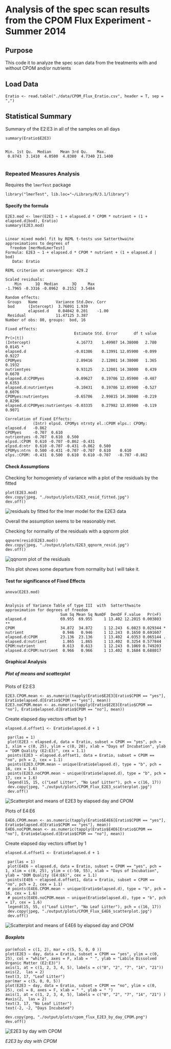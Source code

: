 # Analysis of the spec scan results from the CPOM Flux Experiment - Summer 2014

## Purpose

This code it to analyze the spec scan data from the treatments with and without CPOM and/or nutrients

## Load Data

    Eratio <- read.table("./data/CPOM_Flux_Eratio.csv", header = T, sep = ",")

## Statistical Summary

Summary of the E2:E3 in all of the samples on all days

    summary(Eratio$E2E3)

~~~~

Min. 1st Qu.  Median    Mean 3rd Qu.    Max. 
 0.8743  3.1410  4.0500  4.8380  4.7340 21.1400 
  
~~~~

### Repeated Measures Analysis
  
Requires the `lmerTest` package

    library("lmerTest", lib.loc="~/Library/R/3.1/library")

#### Specify the formula

    E2E3.mod <- lmer(E2E3 ~ 1 + elapsed.d * CPOM * nutrient + (1 + elapsed.d|bod), Eratio)
    summary(E2E3.mod)

~~~~
  
Linear mixed model fit by REML t-tests use Satterthwaite approximations to degrees of
  freedom [merModLmerTest]
Formula: E2E3 ~ 1 + elapsed.d * CPOM * nutrient + (1 + elapsed.d | bod)
   Data: Eratio

REML criterion at convergence: 429.2

Scaled residuals: 
    Min      1Q  Median      3Q     Max 
-1.7965 -0.3316 -0.0962  0.2152  3.5484 

Random effects:
 Groups   Name        Variance Std.Dev. Corr 
 bod      (Intercept)  3.76091 1.939         
          elapsed.d    0.04042 0.201    -1.00
 Residual             11.47125 3.387         
Number of obs: 80, groups:  bod, 16

Fixed effects:
                              Estimate Std. Error       df t value Pr(>|t|)  
(Intercept)                    4.16773    1.49907 14.38000   2.780   0.0145 *
elapsed.d                     -0.01386    0.13991 12.05900  -0.099   0.9227  
CPOMyes                        2.89416    2.12001 14.38000   1.365   0.1932  
nutrientyes                    0.93125    2.12001 14.38000   0.439   0.6670  
elapsed.d:CPOMyes             -0.09627    0.19786 12.05900  -0.487   0.6353  
elapsed.d:nutrientyes         -0.10431    0.19786 12.05900  -0.527   0.6076  
CPOMyes:nutrientyes           -0.65706    2.99815 14.38000  -0.219   0.8296  
elapsed.d:CPOMyes:nutrientyes -0.03335    0.27982 12.05900  -0.119   0.9071  

Correlation of Fixed Effects:
            (Intr) elpsd. CPOMys ntrnty el.:CPOM elps.: CPOMy:
elapsed.d   -0.862                                            
CPOMyes     -0.707  0.610                                     
nutrientyes -0.707  0.610  0.500                              
elpsd.:CPOM  0.610 -0.707 -0.862 -0.431                       
elpsd.d:ntr  0.610 -0.707 -0.431 -0.862  0.500                
CPOMys:ntrn  0.500 -0.431 -0.707 -0.707  0.610    0.610       
elps.:CPOM: -0.431  0.500  0.610  0.610 -0.707   -0.707 -0.862

~~~~
  
#### Check Assumptions
  
Checking for homogeniety of variance with a plot of the residuals by the fitted

    plot(E2E3.mod)
    dev.copy(jpeg, "./output/plots/E2E3_resid_fitted.jpg")
    dev.off()

![residuals by fitted for the lmer model for the E2E3 data](../output/plots/E2E3_resid_fitted.jpg)

Overall the assumption seems to be reasonably met.

Checking for normality of the residuals with a qqnorm plot 

    qqnorm(resid(E2E3.mod))
    dev.copy(jpeg, "./output/plots/E2E3_qqnorm_resid.jpg")
    dev.off()

![qqnorm plot of the residuals](../output/plots/E2E3_qqnorm_resid.jpg)

This plot shows some departure from normality but I will take it.

#### Test for significance of Fixed Effects
  
    anova(E2E3.mod)

~~~~
  
Analysis of Variance Table of type III  with  Satterthwaite 
approximation for degrees of freedom
                        Sum Sq Mean Sq NumDF  DenDF F.value   Pr(>F)   
elapsed.d               69.955  69.955     1 13.402 12.2015 0.003803 **
CPOM                    34.872  34.872     1 12.243  6.0823 0.029344 * 
nutrient                 0.946   0.946     1 12.243  0.1650 0.691607   
elapsed.d:CPOM          23.136  23.136     1 13.402  4.0353 0.065144 . 
elapsed.d:nutrient       1.865   1.865     1 13.402  0.3254 0.577844   
CPOM:nutrient            0.613   0.613     1 12.243  0.1069 0.749203   
elapsed.d:CPOM:nutrient  0.966   0.966     1 13.402  0.1684 0.688017   

~~~~

#### Graphical Analysis

##### Plot of means and scatterplot

Plots of E2:E3

    E2E3.CPOM.mean <- as.numeric(tapply(Eratio$E2E3[Eratio$CPOM == "yes"], Eratio$elapsed.d[Eratio$CPOM == "yes"], mean))  
    E2E3.noCPOM.mean <- as.numeric(tapply(Eratio$E2E3[Eratio$CPOM == "no"], Eratio$elapsed.d[Eratio$CPOM == "no"], mean))
    
Create elapsed day vectors offset by 1

    elapsed.d.offset1 <- Eratio$elapsed.d + 1

     par(las = 1) 
     plot(E2E3 ~ elapsed.d, data = Eratio, subset = CPOM == "yes", pch = 1, xlim = c(0, 25), ylim = c(0, 20), xlab = "Days of Incubation", ylab = "DOM Quality (E2:E3)", cex = 1.1)
     points(E2E3 ~ elapsed.d.offset1, data = Eratio, subset = CPOM == "no", pch = 2, cex = 1.1)
     points(E2E3.CPOM.mean ~ unique(Eratio$elapsed.d), type = "b", pch = 16, cex = 1.6)
     points(E2E3.noCPOM.mean ~ unique(Eratio$elapsed.d), type = "b", pch = 17, cex = 1.6)
     legend(15, 15, c("Leaf Litter", "No Leaf Litter"), pch = c(16, 17))
     dev.copy(jpeg, "./output/plots/CPOM_Flux_E2E3_scatterplot.jpg")
     dev.off()
     
![Scatterplot and means of E2E3 by elapsed day and CPOM](../ouput/plots/CPOM_Flux_E2E3_scatterplot.jpg)

Plots of E4:E6

    E4E6.CPOM.mean <- as.numeric(tapply(Eratio$E4E6[Eratio$CPOM == "yes"], Eratio$elapsed.d[Eratio$CPOM == "yes"], mean))  
    E4E6.noCPOM.mean <- as.numeric(tapply(Eratio$E4E6[Eratio$CPOM == "no"], Eratio$elapsed.d[Eratio$CPOM == "no"], mean))
    
Create elapsed day vectors offset by 1

    elapsed.d.offset1 <- Eratio$elapsed.d + 1

     par(las = 1) 
     plot(E4E6 ~ elapsed.d, data = Eratio, subset = CPOM == "yes", pch = 1, xlim = c(0, 25), ylim = c(-50, 55), xlab = "Days of Incubation", ylab = "DOM Quality (E4:E6)", cex = 1.1)
     points(E4E6 ~ elapsed.d.offset1, data = Eratio, subset = CPOM == "no", pch = 2, cex = 1.1)
     # points(E4E6.CPOM.mean ~ unique(Eratio$elapsed.d), type = "b", pch = 16, cex = 1.6)
     # points(E4E6.noCPOM.mean ~ unique(Eratio$elapsed.d), type = "b", pch = 17, cex = 1.6)
     legend(15, 55, c("Leaf Litter", "No Leaf Litter"), pch = c(16, 17))
     dev.copy(jpeg, "./output/plots/CPOM_Flux_E4E6_scatterplot.jpg")
     dev.off()
     
![Scatterplot and means of E4E6 by elapsed day and CPOM](../ouput/plots/CPOM_Flux_E4E6_scatterplot.jpg)

##### Boxplots  

    par(mfcol = c(1, 2), mar = c(5, 5, 0, 0 ))
    plot(E2E3 ~ day, data = Eratio, subset = CPOM == "yes", ylim = c(0, 25), col = "white", axes = F, xlab = " ", ylab = "Labile Dissolved Organic Matter (E2:E3)")
    axis(1, at = c(1, 2, 3, 4, 5), labels = c("0", "2", "7", "14", "21"))
    axis(2,  las = 2)
    text(3, 17, "Leaf Litter")
    par(mar = c(5, 0, 0, 5))
    plot(E2E3 ~ day, data = Eratio, subset = CPOM == "no", ylim = c(0, 25), col = 8, axes = F, xlab = " ", ylab = " ")
    axis(1, at = c(1, 2, 3, 4, 5), labels = c("0", "2", "7", "14", "21") )
    #axis(2,  las = 2)
    text(3, 17, "No Leaf Litter")
    text(-2, -2, "Days Incubated")

    dev.copy(png, "./output/plots/cpom_flux_E2E3_by_day_CPOM.png")
    dev.off()

![E2E3 by day with CPOM](../output/plots/cpom_flux_E2E3_by_day_CPOM.png)

_E2E3 by day with CPOM_
